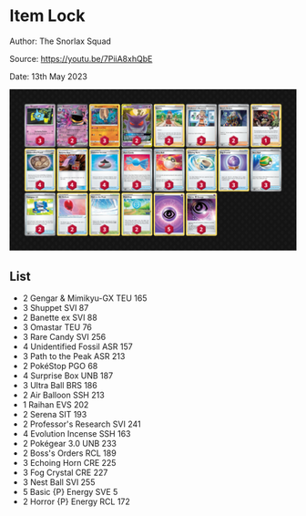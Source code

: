 # Item Lock

Author: The Snorlax Squad

Source: <https://youtu.be/7PiiA8xhQbE>

Date: 13th May 2023

![decklist](../../images/SVI/Item%20Lock/1-%20Item%20Lock.png)

## List

* 2 Gengar & Mimikyu-GX TEU 165
* 3 Shuppet SVI 87
* 2 Banette ex SVI 88
* 3 Omastar TEU 76
* 3 Rare Candy SVI 256
* 4 Unidentified Fossil ASR 157
* 3 Path to the Peak ASR 213
* 2 PokéStop PGO 68
* 4 Surprise Box UNB 187
* 3 Ultra Ball BRS 186
* 2 Air Balloon SSH 213
* 1 Raihan EVS 202
* 2 Serena SIT 193
* 2 Professor's Research SVI 241
* 4 Evolution Incense SSH 163
* 2 Pokégear 3.0 UNB 233
* 2 Boss's Orders RCL 189
* 3 Echoing Horn CRE 225
* 3 Fog Crystal CRE 227
* 3 Nest Ball SVI 255
* 5 Basic {P} Energy SVE 5
* 2 Horror {P} Energy RCL 172
